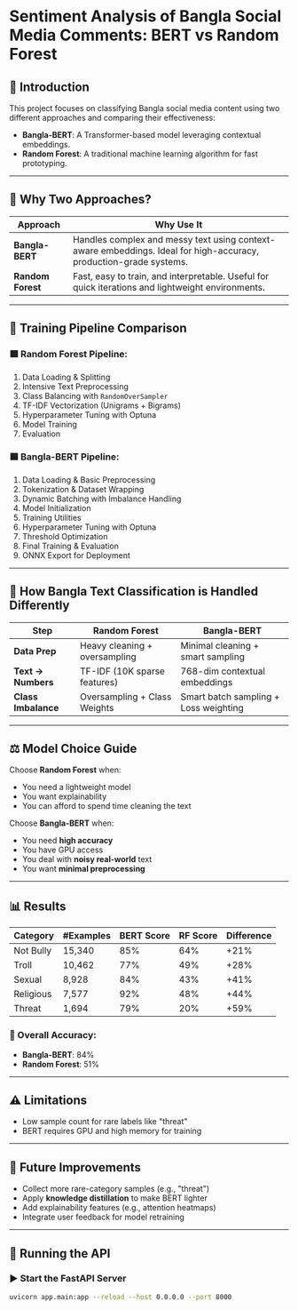 # Sentiment Analysis of Bangla Social Media Comments: BERT vs Random Forest

## 📌 Introduction
This project focuses on classifying Bangla social media content using two different approaches and comparing their effectiveness:
- **Bangla-BERT**: A Transformer-based model leveraging contextual embeddings.
- **Random Forest**: A traditional machine learning algorithm for fast prototyping.

---

## 🤖 Why Two Approaches?

| Approach | Why Use It |
|---------|-------------|
| **Bangla-BERT** | Handles complex and messy text using context-aware embeddings. Ideal for high-accuracy, production-grade systems. |
| **Random Forest** | Fast, easy to train, and interpretable. Useful for quick iterations and lightweight environments. |

---

## 🔧 Training Pipeline Comparison

### 🟩 Random Forest Pipeline:
1. Data Loading & Splitting  
2. Intensive Text Preprocessing  
3. Class Balancing with `RandomOverSampler`  
4. TF-IDF Vectorization (Unigrams + Bigrams)  
5. Hyperparameter Tuning with Optuna  
6. Model Training  
7. Evaluation  

### 🟦 Bangla-BERT Pipeline:
1. Data Loading & Basic Preprocessing  
2. Tokenization & Dataset Wrapping  
3. Dynamic Batching with Imbalance Handling  
4. Model Initialization  
5. Training Utilities  
6. Hyperparameter Tuning with Optuna  
7. Threshold Optimization  
8. Final Training & Evaluation  
9. ONNX Export for Deployment  

---

## 🧠 How Bangla Text Classification is Handled Differently

| Step | Random Forest | Bangla-BERT |
|------|----------------|--------------|
| **Data Prep** | Heavy cleaning + oversampling | Minimal cleaning + smart sampling |
| **Text → Numbers** | TF-IDF (10K sparse features) | 768-dim contextual embeddings |
| **Class Imbalance** | Oversampling + Class Weights | Smart batch sampling + Loss weighting |

---

## ⚖️ Model Choice Guide

Choose **Random Forest** when:
- You need a lightweight model
- You want explainability
- You can afford to spend time cleaning the text

Choose **Bangla-BERT** when:
- You need **high accuracy**
- You have GPU access
- You deal with **noisy real-world** text
- You want **minimal preprocessing**

---

## 📊 Results

| Category     | #Examples | BERT Score | RF Score | Difference |
|--------------|-----------|------------|----------|------------|
| Not Bully    | 15,340    | 85%        | 64%      | +21%       |
| Troll        | 10,462    | 77%        | 49%      | +28%       |
| Sexual       | 8,928     | 84%        | 43%      | +41%       |
| Religious    | 7,577     | 92%        | 48%      | +44%       |
| Threat       | 1,694     | 79%        | 20%      | +59%       |

### 🏁 Overall Accuracy:
- **Bangla-BERT**: 84%  
- **Random Forest**: 51%

---

## ⚠️ Limitations
- Low sample count for rare labels like "threat"
- BERT requires GPU and high memory for training

---

## 🚀 Future Improvements
- Collect more rare-category samples (e.g., "threat")
- Apply **knowledge distillation** to make BERT lighter
- Add explainability features (e.g., attention heatmaps)
- Integrate user feedback for model retraining

---

## 🔌 Running the API

### ▶️ Start the FastAPI Server
```bash
uvicorn app.main:app --reload --host 0.0.0.0 --port 8000
